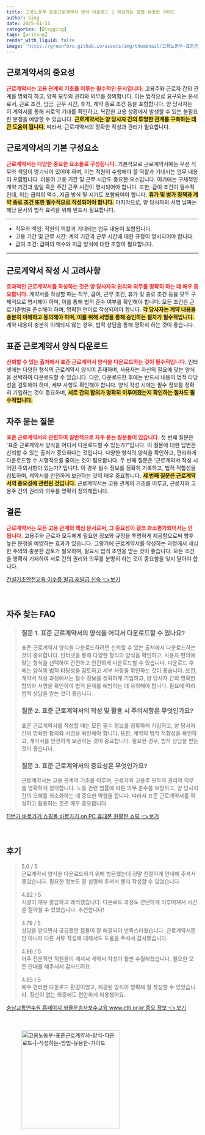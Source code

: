 ```yaml
---
title: 고용노동부 표준근로계약서 양식 다운로드 | 작성하는 방법 유용한 가이드
author: bing
date: 2025-01-31
categories: [Blogging]
tags: [writing]
render_with_liquid: false
image: 'https://greenforu.github.io/assets/img/thumbnail/고용노동부-표준근로계약서-양식-다운로드-|-작성하는-방법-유용한-가이드.webp'
---
```



<h2 id='근로계약서_중요성'>근로계약서의 중요성</h2>

<p><b><span style="color: #ee2323;">근로계약서는 고용 관계의 기초를 이루는 필수적인 문서입니다.</span></b> 고용주와 근로자 간의 관계를 명확히 하고, 양쪽 모두의 권리와 의무를 정의합니다. 이는 법적으로 요구되는 문서로서, 근로 조건, 임금, 근무 시간, 휴가, 계약 종료 조건 등을 포함합니다. 양 당사자는 이 계약서를 통해 서로의 기대를 확인하고, 복잡한 고용 상황에서 발생할 수 있는 불필요한 분쟁을 예방할 수 있습니다. <b><span style="background-color: #ffe066;">근로계약서는 양 당사자 간의 투명한 관계를 구축하는 데 큰 도움이 됩니다.</span></b> 따라서, 근로계약서의 정확한 작성과 관리가 필요합니다.</p>

<h2 id='근로계약서_구성요소'>근로계약서의 기본 구성요소</h2>

<p><b><span style="color: #ee2323;">근로계약서는 다양한 중요한 요소들로 구성됩니다.</span></b> 기본적으로 근로계약서에는 우선 직무와 책임이 명기되어 있어야 하며, 이는 직원이 수행해야 할 역할과 기대되는 업무 내용이 포함됩니다. 더불어 고용 기간 및 근무 시간도 중요한 요소입니다. 여기에는 구체적인 계약 기간과 일일 혹은 주간 근무 시간이 명시되어야 합니다. 또한, 급여 조건이 필수적인데, 이는 급여의 액수, 지급 방식 및 시기도 포함되어야 합니다. <b><span style="background-color: #ffe066;">휴가 및 병가 정책과 계약 종료 조건 또한 필수적으로 작성되어야 합니다.</span></b> 마지막으로, 양 당사자의 서명 날짜는 해당 문서의 법적 효력을 위해 반드시 필요합니다.</p>

<hr />

<ul>
    <li>직무와 책임: 직원의 역할과 기대되는 업무 내용이 포함됩니다.</li>
    <li>고용 기간 및 근무 시간: 계약 기간과 근무 시간에 대한 규정이 명시되어야 합니다.</li>
    <li>급여 조건: 급여의 액수와 지급 방식에 대한 조항이 필요합니다.</li>
</ul>

<hr />

<h2 id='근로계약서_작성_시_고려사항'>근로계약서 작성 시 고려사항</h2>

<p><b><span style="color: #ee2323;">효과적인 근로계약서를 작성하는 것은 양 당사자의 권리와 의무를 명확히 하는 데 매우 중요합니다.</span></b> 계약서를 작성할 때는 직무, 급여, 근무 조건, 휴가 및 종료 조건 등을 모두 구체적으로 명시해야 하며, 이를 통해 법적 준수 여부를 확인해야 합니다. 모든 조건은 근로기준법을 준수해야 하며, 명확한 언어로 작성되어야 합니다. <b><span style="background-color: #ffe066;">각 당사자는 계약 내용을 충분히 이해하고 동의해야 하며, 이를 위해 서명을 통해 승인하는 절차가 필수적입니다.</span></b> 계약 내용이 충분히 이해되지 않는 경우, 법적 상담을 통해 명확히 하는 것이 좋습니다.</p>

<h2 id='표준근로계약서_다운로드'>표준 근로계약서 양식 다운로드</h2>

<p><b><span style="color: #ee2323;">신뢰할 수 있는 출처에서 표준 근로계약서 양식을 다운로드하는 것이 필수적입니다.</span></b> 인터넷에는 다양한 형식의 근로계약서 양식이 존재하며, 사용자는 자신의 필요에 맞는 양식을 선택하여 다운로드할 수 있습니다. 다만, 다운로드한 후에는 반드시 내용의 법적 타당성을 검토해야 하며, 세부 사항도 확인해야 합니다. 양식 작성 시에는 필수 정보를 정확히 기입하는 것이 중요하며, <b><span style="background-color: #ffe066;">서로 간의 합의가 명확히 이루어졌는지 확인하는 절차도 필수적입니다.</span></b></p>

<h2 id='자주묻는질문'>자주 묻는 질문</h2>

<p><b><span style="color: #ee2323;">표준 근로계약서와 관련하여 일반적으로 자주 묻는 질문들이 있습니다.</span></b> 첫 번째 질문은 '표준 근로계약서 양식을 어디서 다운로드할 수 있는가?'입니다. 이 질문에 대한 답변은 신뢰할 수 있는 출처가 중요하다는 것입니다. 다양한 형식의 양식을 확인하고, 편리하게 다운로드할 수 시행착오를 줄이는 것이 필요합니다. 두 번째 질문은 '근로계약서 작성 시 어떤 주의사항이 있는가?'입니다. 이 경우 필수 정보를 정확히 기록하고, 법적 적합성을 검토하며, 계약서를 안전하게 보관하는 것이 매우 중요합니다. <b><span style="background-color: #ffe066;">세 번째 질문은 근로계약서의 중요성에 관련된 것입니다.</span></b> 근로계약서는 고용 관계의 기초를 이루고, 근로자와 고용주 간의 권리와 의무를 명확히 정의해둡니다.</p>

<h2 id='결론'>결론</h2>

<p><b><span style="color: #ee2323;">근로계약서는 모든 고용 관계의 핵심 문서로써, 그 중요성이 결코 과소평가되어서는 안 됩니다.</span></b> 고용주와 근로자 모두에게 필요한 정보와 규정을 투명하게 제공함으로써 향후 높은 분쟁을 예방하는 효과가 있습니다. 그렇기에 근로계약서를 작성하는 과정에서 세심한 주의와 충분한 검토가 필요하며, 필요시 법적 조언을 받는 것이 좋습니다. 모든 조건을 명확히 기재하여 서로 간의 권리와 의무를 분명히 하는 것이 중요함을 잊지 말아야 합니다.</p>


<p><a class="click-button" title="건설기초안전교육 이수증 발급 재발급 신속" href="https://greenforu.github.io/posts/%EA%B1%B4%EC%84%A4%EA%B8%B0%EC%B4%88%EC%95%88%EC%A0%84%EA%B5%90%EC%9C%A1-%EC%9D%B4%EC%88%98%EC%A6%9D-%EB%B0%9C%EA%B8%89-%EC%9E%AC%EB%B0%9C%EA%B8%89-%EC%8B%A0%EC%86%8D/" rel="dofollow">건설기초안전교육 이수증 발급 재발급 신속 👈 보기</a></p><br>
<h2 id='자주_찾는_FAQ'>자주 찾는 FAQ</h2>
<div itemscope="" itemtype="https://schema.org/FAQPage">
<blockquote>
<div itemscope="" itemprop="mainEntity" itemtype="https://schema.org/Question">
<h3 itemprop="name">질문 1. 표준 근로계약서의 양식을 어디서 다운로드할 수 있나요?</h3>
<div itemscope="" itemprop="acceptedAnswer" itemtype="https://schema.org/Answer">
<span itemprop="text">
<p>표준 근로계약서 양식을 다운로드하려면 신뢰할 수 있는 출처에서 다운로드하는 것이 중요합니다. 인터넷을 통해 다양한 형식의 양식을 확인하고, 사용자 편의에 맞는 형식을 선택하여 간편하고 안전하게 다운로드할 수 있습니다. 다운로드 후에는 양식의 법적 타당성을 검토하고 세부 사항을 확인하는 것이 좋습니다. 또한, 계약서 작성 과정에서는 필수 정보를 정확하게 기입하고, 양 당사자 간의 명확한 합의와 서명을 확인하여 법적 문제를 예방하는 데 유의해야 합니다. 필요에 따라 법적 상담을 받는 것이 좋습니다.</p>
</span>
</div>
</div>
<div itemscope="" itemprop="mainEntity" itemtype="https://schema.org/Question">
<h3 itemprop="name">질문 2. 표준 근로계약서의 작성 및 활용 시 주의사항은 무엇인가요?</h3>
<div itemscope="" itemprop="acceptedAnswer" itemtype="https://schema.org/Answer">
<span itemprop="text">
<p>표준 근로계약서를 작성할 때는 모든 필수 정보를 정확하게 기입하고, 양 당사자 간의 명확한 합의와 서명을 확인해야 합니다. 또한, 계약의 법적 적합성을 확인하고, 계약서를 안전하게 보관하는 것이 중요합니다. 필요한 경우, 법적 상담을 받는 것이 좋습니다.</p>
</span>
</div>
</div>
<div itemscope="" itemprop="mainEntity" itemtype="https://schema.org/Question">
<h3 itemprop="name">질문 3. 표준 근로계약서의 중요성은 무엇인가요?</h3>
<div itemscope="" itemprop="acceptedAnswer" itemtype="https://schema.org/Answer">
<span itemprop="text">
<p>근로계약서는 고용 관계의 기초를 이루며, 근로자와 고용주 모두의 권리와 의무를 명확하게 정의합니다. 노동 관련 법률에 따른 의무 준수를 보장하고, 양 당사자 간의 오해를 최소화하는 데 중요한 역할을 합니다. 따라서 표준 근로계약서를 작성하고 활용하는 것은 매우 중요합니다.</p>
</span>
</div>
</div>
</blockquote>
</div>
<p><a class="click-button" title="11번가 바로가기 쇼핑몰 바로가기 on PC 휴대폰 원활한 쇼핑" href="https://greenforu.github.io/posts/11%EB%B2%88%EA%B0%80-%EB%B0%94%EB%A1%9C%EA%B0%80%EA%B8%B0-%EC%87%BC%ED%95%91%EB%AA%B0-%EB%B0%94%EB%A1%9C%EA%B0%80%EA%B8%B0-on-PC-%ED%9C%B4%EB%8C%80%ED%8F%B0-%EC%9B%90%ED%99%9C%ED%95%9C-%EC%87%BC%ED%95%91/" rel="dofollow">11번가 바로가기 쇼핑몰 바로가기 on PC 휴대폰 원활한 쇼핑 👈 보기</a></p><br>
<h2 id='후기'>후기</h2>
<div itemscope itemtype="https://schema.org/Product">
  <blockquote>
  <div itemprop="review" itemscope itemtype="https://schema.org/Review">
      <div itemprop="reviewRating" itemscope itemtype="https://schema.org/Rating"> <span itemprop="ratingValue">5.0</span> / <span itemprop="bestRating">5</span> </div>
      <span itemprop="reviewBody">근로계약서 양식을 다운로드하기 위해 방문했는데 정말 친절하게 안내해 주셔서 좋았습니다. 필요한 정보도 잘 설명해 주셔서 빨리 작성할 수 있었습니다.</span>
  </div>
  <br>
  <div itemprop="review" itemscope itemtype="https://schema.org/Review">
      <div itemprop="reviewRating" itemscope itemtype="https://schema.org/Rating"> <span itemprop="ratingValue">4.92</span> / <span itemprop="bestRating">5</span> </div>
      <span itemprop="reviewBody">시설이 매우 깔끔하고 쾌적했습니다. 다운로드 과정도 간단하게 이루어져서 시간을 절약할 수 있었습니다. 추천합니다!</span>
  </div>
  <br>
  <div itemprop="review" itemscope itemtype="https://schema.org/Review">
      <div itemprop="reviewRating" itemscope itemtype="https://schema.org/Rating"> <span itemprop="ratingValue">4.79</span> / <span itemprop="bestRating">5</span> </div>
      <span itemprop="reviewBody">상담을 받으면서 궁금했던 점들이 잘 해결되어 만족스러웠습니다. 근로계약서뿐만 아니라 다른 서류 작성에 대해서도 도움을 주셔서 감사했습니다.</span>
  </div>
  <br>
  <div itemprop="review" itemscope itemtype="https://schema.org/Review">
      <div itemprop="reviewRating" itemscope itemtype="https://schema.org/Rating"> <span itemprop="ratingValue">4.96</span> / <span itemprop="bestRating">5</span> </div>
      <span itemprop="reviewBody">아주 전문적인 직원들이 계셔서 계약서 작성이 훨씬 수월해졌습니다. 필요한 모든 안내를 해주셔서 감사드려요.</span>
  </div>
  <br>
  <div itemprop="review" itemscope itemtype="https://schema.org/Review">
      <div itemprop="reviewRating" itemscope itemtype="https://schema.org/Rating"> <span itemprop="ratingValue">4.95</span> / <span itemprop="bestRating">5</span> </div>
      <span itemprop="reviewBody">매우 편리한 다운로드 환경이었고, 제공된 양식이 명확해 잘 작성할 수 있었습니다. 정신이 없는 와중에도 편안하게 이용했어요.</span>
  </div>
  </blockquote>
</div>
<p><a class="click-button" title="충남교통연수원 홈페이지 화물운송자보수교육 www.ctti.or.kr 중요 정보" href="https://greenforu.github.io/posts/%EC%B6%A9%EB%82%A8%EA%B5%90%ED%86%B5%EC%97%B0%EC%88%98%EC%9B%90-%ED%99%88%ED%8E%98%EC%9D%B4%EC%A7%80-%ED%99%94%EB%AC%BC%EC%9A%B4%EC%86%A1%EC%9E%90%EB%B3%B4%EC%88%98%EA%B5%90%EC%9C%A1-www.ctti.or.kr-%EC%A4%91%EC%9A%94-%EC%A0%95%EB%B3%B4/" rel="dofollow">충남교통연수원 홈페이지 화물운송자보수교육 www.ctti.or.kr 중요 정보 👈 보기</a></p><br>
<figure class="image"><img src="https://greenforu.github.io/assets/img/thumbnail/고용노동부-표준근로계약서-양식-다운로드-|-작성하는-방법-유용한-가이드.webp" alt="고용노동부-표준근로계약서-양식-다운로드-|-작성하는-방법-유용한-가이드" width="256" height="256"></figure>